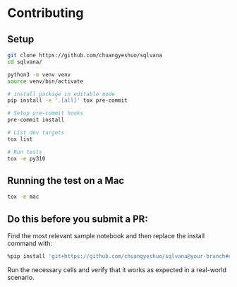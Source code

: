 <!--
 * @Author: lidi10@staff.weibo.com
 * @Date: 2024-04-30 20:03:41
 * @LastEditTime: 2024-04-30 20:55:22
 * @LastEditors: lidi10@staff.weibo.com
 * @Description: 
 * Copyright (c) 2023 by Weibo, All Rights Reserved. 
-->
# Contributing

## Setup
```bash
git clone https://github.com/chuangyeshuo/sqlvana
cd sqlvana/

python3 -m venv venv
source venv/bin/activate

# install package in editable mode
pip install -e '.[all]' tox pre-commit

# Setup pre-commit hooks
pre-commit install

# List dev targets
tox list

# Run tests
tox -e py310
```

## Running the test on a Mac
```bash
tox -e mac
```

## Do this before you submit a PR:

Find the most relevant sample notebook and then replace the install command with:

```bash
%pip install 'git+https://github.com/chuangyeshuo/sqlvana@your-branch#egg=vanna[chromadb,snowflake,openai]'
```

Run the necessary cells and verify that it works as expected in a real-world scenario.
